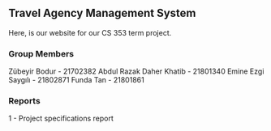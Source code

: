 ## Travel Agency Management System

Here, is our website for our CS 353 term project.

### Group Members
Zübeyir Bodur - 21702382
Abdul Razak Daher Khatib - 21801340
Emine Ezgi Saygılı - 21802871
Funda Tan - 21801861


### Reports
1 - Project specifications report
